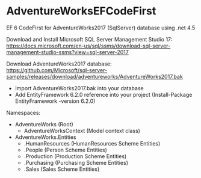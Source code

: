 # AdventureWorksEFCodeFirst
EF 6 CodeFirst for AdventureWorks2017 (SqlServer) database using .net 4.5

Download and Install Microsoft SQL Server Management Studio 17:<br/>
https://docs.microsoft.com/en-us/sql/ssms/download-sql-server-management-studio-ssms?view=sql-server-2017

Download AdventureWorks2017 database:<br/>
https://github.com/Microsoft/sql-server-samples/releases/download/adventureworks/AdventureWorks2017.bak

- Import AdventureWorks2017.bak into your database
- Add EntityFramework 6.2.0 reference into your project (Install-Package EntityFramework -version 6.2.0)

Namespaces:
 * AdventureWorks (Root)
    - AdventureWorksContext (Model context class)
 * AdventureWorks.Entities
    - .HumanResources (HumanResources Scheme Entities)
    - .People (Person Scheme Entities)
    - .Production (Production Scheme Entities)
    - .Purchasing (Purchasing Scheme Entities)
    - .Sales (Sales Scheme Entities)
